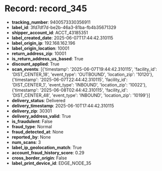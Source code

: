 # Record: record_345

- **tracking_number**: 9400573330356911
- **label_id**: 3fd7df7d-be2b-46a3-81ba-fb4b35671329
- **shipper_account_id**: ACCT_43185351
- **label_created_date**: 2025-06-07T17:44:42.310115
- **label_origin_ip**: 192.168.162.196
- **label_origin_location**: 10001
- **return_address_zip**: 10001
- **is_return_address_us_based**: True
- **discount_applied**: True
- **scan_events**: [{'timestamp': '2025-06-07T19:44:42.310115', 'facility_id': 'DIST_CENTER_18', 'event_type': 'OUTBOUND', 'location_zip': '10120'}, {'timestamp': '2025-06-07T22:44:42.310115', 'facility_id': 'DIST_CENTER_1', 'event_type': 'INBOUND', 'location_zip': '10022'}, {'timestamp': '2025-06-08T02:44:42.310115', 'facility_id': 'DIST_CENTER_48', 'event_type': 'INBOUND', 'location_zip': '10199'}]
- **delivery_status**: Delivered
- **delivery_timestamp**: 2025-06-10T17:44:42.310115
- **delivery_zip**: 30301
- **delivery_address_valid**: True
- **is_fraudulent**: False
- **fraud_type**: Normal
- **fraud_detected_at**: None
- **reported_by**: None
- **num_scans**: 3
- **label_ip_geolocation_match**: True
- **account_fraud_history_score**: 0.29
- **cross_border_origin**: False
- **label_print_device_id**: EDGE_NODE_35